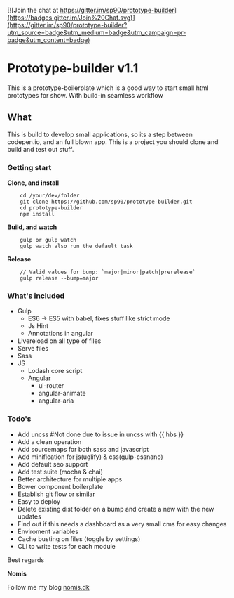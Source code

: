 [![Join the chat at https://gitter.im/sp90/prototype-builder](https://badges.gitter.im/Join%20Chat.svg)](https://gitter.im/sp90/prototype-builder?utm_source=badge&utm_medium=badge&utm_campaign=pr-badge&utm_content=badge)

# Prototype-builder v1.1

This is a prototype-boilerplate which is a good way to start small html prototypes for show. With build-in seamless workflow

## What

This is build to develop small applications, so its a step between codepen.io, and an full blown app. This is a project you should clone and build and test out stuff. 

### Getting start

**Clone, and install**

```
	cd /your/dev/folder
	git clone https://github.com/sp90/prototype-builder.git
	cd prototype-builder
	npm install
```

**Build, and watch**

```
	gulp or gulp watch
	gulp watch also run the default task
```

**Release** 

```
	// Valid values for bump: `major|minor|patch|prerelease`
	gulp release --bump=major
```


### What's included

* Gulp
	* ES6 -> ES5 with babel, fixes stuff like strict mode
	* Js Hint
	* Annotations in angular
* Livereload on all type of files
* Serve files
* Sass
* JS
	* Lodash core script
	* Angular
		* ui-router
		* angular-animate
		* angular-aria

### Todo's

* Add uncss #Not done due to issue in uncss with {{ hbs }}
* Add a clean operation
* Add sourcemaps for both sass and javascript
* Add minification for js(uglify) & css(gulp-cssnano) 
* Add default seo support
* Add test suite (mocha & chai)
* Better architecture for multiple apps
* Bower component boilerplate
* Establish git flow or similar
* Easy to deploy
* Delete existing dist folder on a bump and create a new with the new updates
* Find out if this needs a dashboard as a very small cms for easy changes
* Enviroment variables
* Cache busting on files (toggle by settings)
* CLI to write tests for each module

Best regards

**Nomis**


Follow me my blog <a href="http://nomis.dk">nomis.dk</a>
